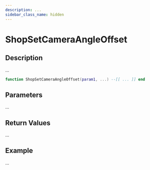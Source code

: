 ```yaml
---
description: ...
sidebar_class_name: hidden
---
```


# ShopSetCameraAngleOffset

## Description

...

```lua
function ShopSetCameraAngleOffset(param1, ...) --[[ ... ]] end
```

## Parameters

...

## Return Values

...

## Example

...

